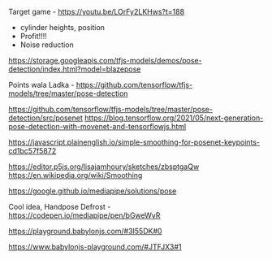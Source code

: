 Target game - https://youtu.be/LOrFy2LKHws?t=188

- cylinder heights, position
- Profit!!!!
- Noise reduction

https://storage.googleapis.com/tfjs-models/demos/pose-detection/index.html?model=blazepose

Points wala Ladka - https://github.com/tensorflow/tfjs-models/tree/master/pose-detection

https://github.com/tensorflow/tfjs-models/tree/master/pose-detection/src/posenet
https://blog.tensorflow.org/2021/05/next-generation-pose-detection-with-movenet-and-tensorflowjs.html


https://javascript.plainenglish.io/simple-smoothing-for-posenet-keypoints-cd1bc57f5872

https://editor.p5js.org/lisajamhoury/sketches/zbsptgaQw
https://en.wikipedia.org/wiki/Smoothing

https://google.github.io/mediapipe/solutions/pose

Cool idea, Handpose Defrost - 
https://codepen.io/mediapipe/pen/bGweWyR

https://playground.babylonjs.com/#3I55DK#0

https://www.babylonjs-playground.com/#JTFJX3#1